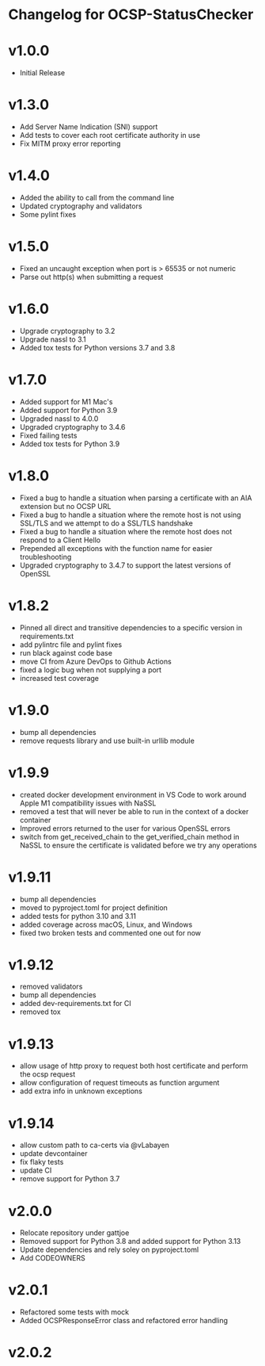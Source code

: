 # Changelog for OCSP-StatusChecker

# v1.0.0
- Initial Release

# v1.3.0
- Add Server Name Indication (SNI) support
- Add tests to cover each root certificate authority in use
- Fix MITM proxy error reporting

# v1.4.0
- Added the ability to call from the command line
- Updated cryptography and validators
- Some pylint fixes

# v1.5.0
- Fixed an uncaught exception when port is > 65535 or not numeric
- Parse out http(s) when submitting a request

# v1.6.0
- Upgrade cryptography to 3.2
- Upgrade nassl to 3.1
- Added tox tests for Python versions 3.7 and 3.8

# v1.7.0
- Added support for M1 Mac's
- Added support for Python 3.9
- Upgraded nassl to 4.0.0
- Upgraded cryptography to 3.4.6
- Fixed failing tests
- Added tox tests for Python 3.9

# v1.8.0
- Fixed a bug to handle a situation when parsing a certificate with an AIA extension but no OCSP URL
- Fixed a bug to handle a situation where the remote host is not using SSL/TLS and we attempt to do a SSL/TLS handshake
- Fixed a bug to handle a situation where the remote host does not respond to a Client Hello
- Prepended all exceptions with the function name for easier troubleshooting
- Upgraded cryptography to 3.4.7 to support the latest versions of OpenSSL

# v1.8.2
- Pinned all direct and transitive dependencies to a specific version in requirements.txt
- add pylintrc file and pylint fixes
- run black against code base
- move CI from Azure DevOps to Github Actions
- fixed a logic bug when not supplying a port
- increased test coverage

# v1.9.0
- bump all dependencies
- remove requests library and use built-in urllib module

# v1.9.9
- created docker development environment in VS Code to work around Apple M1 compatibility issues with NaSSL
- removed a test that will never be able to run in the context of a docker container
- Improved errors returned to the user for various OpenSSL errors
- switch from get_received_chain to the get_verified_chain method in NaSSL to ensure the certificate is validated before we try any operations

# v1.9.11
- bump all dependencies
- moved to pyproject.toml for project definition
- added tests for python 3.10 and 3.11
- added coverage across macOS, Linux, and Windows
- fixed two broken tests and commented one out for now

# v1.9.12
- removed validators
- bump all dependencies
- added dev-requirements.txt for CI
- removed tox

# v1.9.13
- allow usage of http proxy to request both host certificate and perform the ocsp request
- allow configuration of request timeouts as function argument
- add extra info in unknown exceptions

# v1.9.14
- allow custom path to ca-certs via @vLabayen
- update devcontainer
- fix flaky tests
- update CI
- remove support for Python 3.7

# v2.0.0
- Relocate repository under gattjoe
- Removed support for Python 3.8 and added support for Python 3.13
- Update dependencies and rely soley on pyproject.toml
- Add CODEOWNERS

# v2.0.1
- Refactored some tests with mock
- Added OCSPResponseError class and refactored error handling

# v2.0.2
